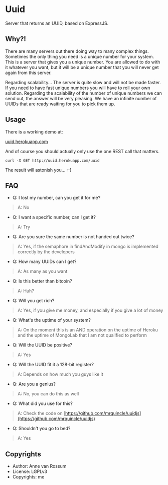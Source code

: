 # Uuid

Server that returns an UUID, based on ExpressJS.

## Why?!

There are many servers out there doing way to many complex things. Sometimes the only thing you need is a unique number for your system. This is a server that gives you a unique number. You are allowed to do with it whatever you want, but it will be a unique number that you will never get again from this server.

Regarding scalability... The server is quite slow and will not be made faster. If you need to have fast unique numbers you will have to roll your own solution. Regarding the scalability of the number of unique numbers we can send out, the answer will be very pleasing. We have an infinite number of UUIDs that are ready waiting for you to pick them up.

## Usage

There is a working demo at:

[uuid.herokuapp.com](http://uuid.herokuapp.com/uuid)

And of course you should actually only use the one REST call that matters.

    curl -X GET http://uuid.herokuapp.com/uuid

The result will astonish you... :-)

## FAQ

* Q: I lost my number, can you get it for me?

> A: No


* Q: I want a specific number, can I get it?

> A: Try


* Q: Are you sure the same number is not handed out twice?

> A: Yes, if the semaphore in findAndModify in mongo is implemented correctly by the developers


* Q: How many UUIDs can I get?

> A: As many as you want


* Q: Is this better than bitcoin?

> A: Huh?


* Q: Will you get rich?

> A: Yes, if you give me money, and especially if you give a lot of money


* Q: What's the uptime of your system?

> A: On the moment this is an AND operation on the uptime of Heroku and the uptime of MongoLab that I am not qualified to perform


* Q: Will the UUID be positive?

> A: Yes


* Q: Will the UUID fit it a 128-bit register?

> A: Depends on how much you guys like it


* Q: Are you a genius?

> A: No, you can do this as well


* Q: What did you use for this?

> A: Check the code on [https://github.com/mrquincle/uuidjs](https://github.com/mrquincle/uuidjs)


* Q: Shouldn't you go to bed?

> A: Yes


## Copyrights

* Author: Anne van Rossum
* License: LGPLv3
* Copyrights: me


